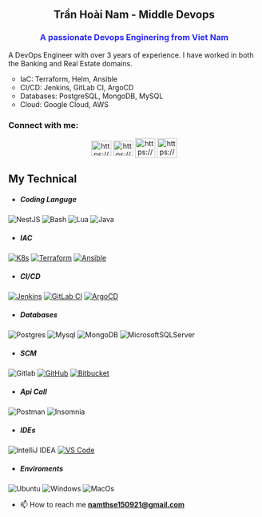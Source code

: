 <h2 align="center">Trần Hoài Nam - Middle Devops</h2>
<h3 style="text-align:center; color: rgb(42, 42, 248)">A passionate Devops Enginering from Viet Nam</h3>

<p>
A DevOps Engineer with over 3 years of experience. I have worked in both the Banking and Real Estate domains.
</p>
<ul style="list-style-type:circle">
  <li>IaC: Terraform, Helm, Ansible</li>
  <li>CI/CD: Jenkins, GitLab CI, ArgoCD</li>
  <li>Databases: PostgreSQL, MongoDB, MySQL</li>
  <li>Cloud: Google Cloud, AWS</li>
</ul>

<h3 align="left">Connect with me:</h3>
<p align="center">
<a href="www.linkedin.com/in/nam1606" target="blank"><img align="center" src="https://raw.githubusercontent.com/rahuldkjain/github-profile-readme-generator/master/src/images/icons/Social/linked-in-alt.svg" alt="https://www.linkedin.com/in/nam-tran-00767522b/" height="30" width="40" /></a>
<a href="https://www.facebook.com/profile.php?id=100011914069133" target="blank"><img align="center" src="https://raw.githubusercontent.com/rahuldkjain/github-profile-readme-generator/master/src/images/icons/Social/facebook.svg" alt="https://www.facebook.com/profile.php?id=100011914069133" height="30" width="40" /></a>
<a href="https://github.com/namth1606" target="blank"><img align="center" src="https://encrypted-tbn0.gstatic.com/images?q=tbn:ANd9GcQLtNSJxQJyvX2KiB_FNHYG3qY5Z-ULlv04m6O2XOkUFXDZ0W6a6fESGKABTAWj_0rlzHc&usqp=CAU" alt="https://encrypted-tbn0.gstatic.com/images?q=tbn:ANd9GcQLtNSJxQJyvX2KiB_FNHYG3qY5Z-ULlv04m6O2XOkUFXDZ0W6a6fESGKABTAWj_0rlzHc&usqp=CAU" height="40" width="40" /></a>
<a href="mailto:namthse150921@gmail.com" target="blank"><img align="center" src="https://encrypted-tbn0.gstatic.com/images?q=tbn:ANd9GcSkVPRNqc5tiiQoTIj2kseY6t2foptXdjpbTw&s" alt="https://encrypted-tbn0.gstatic.com/images?q=tbn:ANd9GcSkVPRNqc5tiiQoTIj2kseY6t2foptXdjpbTw&s" height="40" width="40" /></a>
</p>

## My Technical

- ##### Coding Languge
![NestJS](https://img.shields.io/badge/nestjs-red.svg?style=for-the-badge&logo=NestJs&logoColor=white)
![Bash](https://img.shields.io/badge/BASH-red?style=for-the-badge&logo=gnubash&logoSize=4EAA25&color=hsl(0%2C%200%25%2C%2090%25))
![Lua](https://img.shields.io/badge/java-%23ED8B00.svg?style=for-the-badge&logo=java&logoColor=white)
![Java](https://img.shields.io/badge/java-%23ED8B00.svg?style=for-the-badge&logo=java&logoColor=white)

- ##### IAC 
[![K8s](https://img.shields.io/badge/kubernetes-%23326CE5.svg?style=for-the-badge&logo=kubernetes&logoColor=white)](https://kubernetes.io/docs/)
[![Terraform](https://img.shields.io/badge/terraform-%23844FBA.svg?style=for-the-badge&logo=terraform&logoColor=white)](https://developer.hashicorp.com/terraform)
[![Ansible](https://img.shields.io/badge/ansible-%23EE0000.svg?style=for-the-badge&logo=ansible&logoColor=white)](https://docs.ansible.com/)

- ##### CI/CD 
[![Jenkins](https://img.shields.io/badge/jenkins-%23D24939.svg?style=for-the-badge&logo=jenkins&logoColor=white)](https://www.jenkins.io/)
[![GitLab CI](https://img.shields.io/badge/gitlab%20ci-%23FC6D26.svg?style=for-the-badge&logo=gitlab&logoColor=white)](https://docs.gitlab.com/ee/ci/)
[![ArgoCD](https://img.shields.io/badge/argo%20cd-%23EF7B4D.svg?style=for-the-badge&logo=argo&logoColor=white)](https://argo-cd.readthedocs.io/)

- ##### Databases
![Postgres](https://img.shields.io/badge/postgres-%23316192.svg?style=for-the-badge&logo=postgresql&logoColor=white)
![Mysql](https://img.shields.io/badge/postgres-%23316192.svg?style=for-the-badge&logo=mysql&logoColor=white)
![MongoDB](https://img.shields.io/badge/mongodb-appveyor?style=for-the-badge&logo=mongodb&logoColor=appveyor&labelColor=appveyor&color=appveyor)
![MicrosoftSQLServer](https://img.shields.io/badge/Microsoft%20SQL%20Sever-CC2927?style=for-the-badge&logo=microsoft%20sql%20server&logoColor=white)

- ##### SCM
![Gitlab](https://img.shields.io/badge/git-%23F05033.svg?style=for-the-badge&logo=git&logoColor=white) 
[![GitHub](https://img.shields.io/badge/github-%23181717.svg?style=for-the-badge&logo=github&logoColor=white)](https://docs.github.com/)
[![Bitbucket](https://img.shields.io/badge/bitbucket-%230052CC.svg?style=for-the-badge&logo=bitbucket&logoColor=white)](https://support.atlassian.com/bitbucket-cloud/)

- ##### Api Call
![Postman](https://img.shields.io/badge/Postman-FF6C37?style=for-the-badge&logo=postman&logoColor=white)
![Insomnia](https://img.shields.io/badge/insomnia-%234285F4.svg?style=for-the-badge&logo=insomnia&logoColor=black)

- ##### IDEs
![IntelliJ IDEA](https://img.shields.io/badge/IntelliJIDEA-000000.svg?style=for-the-badge&logo=intellij-idea&logoColor=white)
[![VS Code](https://img.shields.io/badge/VS%20Code-%23007ACC.svg?style=for-the-badge&logo=visualstudiocode&logoColor=white)](https://code.visualstudio.com/docs)

- ##### Enviroments
![Ubuntu](https://img.shields.io/badge/Ubuntu-E95420?style=for-the-badge&logo=ubuntu&logoColor=white) 
![Windows](https://img.shields.io/badge/Windows-0078D6?style=for-the-badge&logo=windows&logoColor=white)
![MacOs](https://img.shields.io/badge/Macos-0078D6?style=for-the-badge&logo=macos&logoColor=white)

- 📫 How to reach me **namthse150921@gmail.com**
